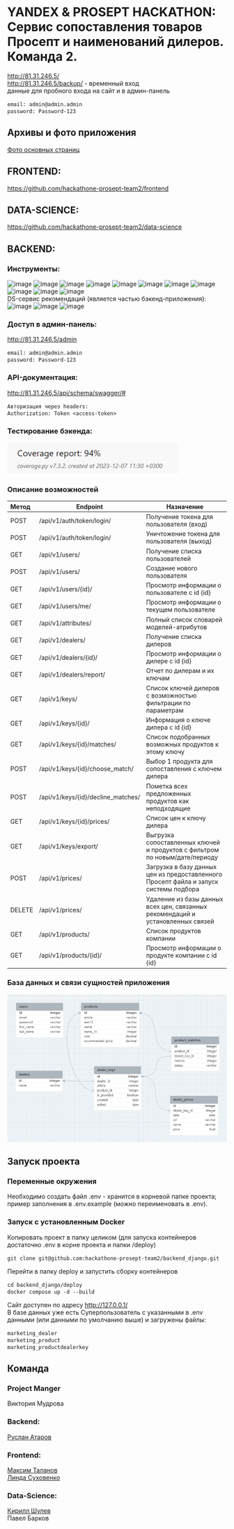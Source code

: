 # YANDEX & PROSEPT HACKATHON: Сервис сопоставления товаров Просепт и наименований дилеров. Команда 2.
http://81.31.246.5/ <br>
http://81.31.246.5/backup/ - временный вход <br>
данные для пробного входа на сайт и в админ-панель
```
email: admin@admin.admin
password: Password-123
```
## Архивы и фото приложения
[Фото основных страниц](https://github.com/hackathone-prosept-team2/backend_django/tree/main/presentation)

##  FRONTEND: 
https://github.com/hackathone-prosept-team2/frontend

##  DATA-SCIENCE: 
https://github.com/hackathone-prosept-team2/data-science

##  BACKEND: 
### Инструменты:
![image](https://img.shields.io/badge/Python%203.11-FFD43B?style=for-the-badge&logo=python&logoColor=blue)
![image](https://img.shields.io/badge/Django%204.2-092E20?style=for-the-badge&logo=django&logoColor=green)
![image](https://img.shields.io/badge/django%20rest%203.14-ff1709?style=for-the-badge&logo=django&logoColor=white)
![image](https://img.shields.io/badge/DRF_Spectacular-aa1000?style=for-the-badge&logo=django&logoColor=white)
![image](https://img.shields.io/badge/PostgreSQL-316192?style=for-the-badge&logo=postgresql&logoColor=white)
![image](https://img.shields.io/badge/Docker-2CA5E0?style=for-the-badge&logo=docker&logoColor=white)
![image](https://img.shields.io/badge/Nginx-009639?style=for-the-badge&logo=nginx&logoColor=white)
![image](https://img.shields.io/badge/GitHub-100000?style=for-the-badge&logo=github&logoColor=white)
![image](https://img.shields.io/badge/GitHub_Actions-2088FF?style=for-the-badge&logo=github-actions&logoColor=white)
![image](https://img.shields.io/badge/Poetry-053766?style=for-the-badge&logo=Sailfish%20OS&logoColor=white)
![image](https://img.shields.io/badge/Pytest-86D46B?style=for-the-badge&logo=redux%20saga&logoColor=999999)<br>
DS-сервис рекомендаций (является частью бэкенд-приложения):<br>
![image](https://img.shields.io/badge/Pandas-2C2D72?style=for-the-badge&logo=pandas&logoColor=white)
![image](https://img.shields.io/badge/NLTK-FF3621?style=for-the-badge)
![image](https://img.shields.io/badge/SKlearn-7A1FA2?style=for-the-badge)


### Доступ в админ-панель:
http://81.31.246.5/admin 
```
email: admin@admin.admin
password: Password-123
```

### API-документация:
http://81.31.246.5/api/schema/swagger/#
```
Авторизация через headers:
Authorization: Token <access-token>
```

### Тестирование бэкенда:
![image](https://github.com/hackathone-prosept-team2/backend_django/blob/main/presentation/coverage.png)

### Описание возможностей
| Метод  | Endpoint                                     | Назначение                                                               |
|:-------|----------------------------------------------|--------------------------------------------------------------------------|
| POST   |/api/v1/auth/token/login/                     | Получение токена для пользователя (вход) |
| POST   |/api/v1/auth/token/login/                     | Уничтожение токена для пользователя (выход)  |
| GET    |/api/v1/users/                                | Получение списка пользователей  |
| POST   |/api/v1/users/                                | Создание нового пользователя |
| GET    |/api/v1/users/{id}/                           | Просмотр информации о пользователе с id {id} |
| GET    |/api/v1/users/me/                             | Просмотр информации о текущем пользователе  |
| GET    |/api/v1/attributes/                           | Полный список словарей моделей-атрибутов  |
| GET    |/api/v1/dealers/                              | Получение списка дилеров |
| GET    |/api/v1/dealers/{id}/                         | Просмотр информации о дилере с id {id} |
| GET    |/api/v1/dealers/report/                       | Отчет по дилерам и их ключам |
| GET    |/api/v1/keys/                                 | Список ключей дилеров с возможностью фильтрации по параметрам |
| GET    |/api/v1/keys/{id}/                            | Информация о ключе дилера с id {id} |
| GET    |/api/v1/keys/{id}/matches/                    | Список подобранных возможных продуктов к этому ключу |
| POST   |/api/v1/keys/{id}/choose_match/               | Выбор 1 продукта для сопоставления с ключем дилера |
| POST   |/api/v1/keys/{id}/decline_matches/            | Пометка всех предложенных продуктов как неподходящие |
| GET    |/api/v1/keys/{id}/prices/                     | Список цен к ключу дилера |
| GET    |/api/v1/keys/export/                          | Выгрузка сопоставленных ключей и продуктов с фильтром по новым/дате/периоду |
| POST   |/api/v1/prices/                               | Загрузка в базу данных цен из предоставленного Просепт файла и запуск системы подбора |
| DELETE |/api/v1/prices/                               | Удаление из базы данных всех цен, связанных рекомендаций и установленных связей |
| GET    |/api/v1/products/                             | Список продуктов компании |
| GET    |/api/v1/products/{id}/                        | Просмотр информации о продукте компании с id {id} |

### База данных и связи сущностей приложения
![image](https://github.com/hackathone-prosept-team2/backend_django/blob/main/presentation/database.png)


## Запуск проекта
### Переменные окружения
Необходимо создать файл .env - хранится в корневой папке проекта; пример заполнения в .env.example (можно переименовать в .env).

### Запуск с установленным Docker
Копировать проект в папку целиком (для запуска контейнеров достаточно .env в корне проекта и папки /deploy)
```
git clone git@github.com:hackathone-prosept-team2/backend_django.git
```
Перейти в папку deploy и запустить сборку контейнеров
```
cd backend_django/deploy
docker compose up -d --build
```
Сайт доступен по адресу http://127.0.0.1/<br>
В базе данных уже есть Суперпользователь с указанными в .env данными (или данными по умолчанию выше) и загружены файлы:
```
marketing_dealer
marketing_product
marketing_productdealerkey 
```

## Команда
### Project Manger
Виктория Мудрова
### Backend:
[Руслан Атаров](https://github.com/ratarov) <br>
### Frontend:
[Максим Таланов](https://github.com/maxtalanov) <br>
[Линда Суховенко](https://github.com/SuhLinda)
### Data-Science:
[Кирилл Шулев](https://github.com/Kexxshas)<br>
Павел Барков